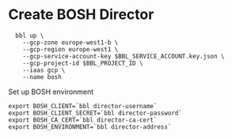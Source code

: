 # Create BOSH Director

```exec
  bbl up \
    --gcp-zone europe-west1-b \
    --gcp-region europe-west1 \
    --gcp-service-account-key $BBL_SERVICE_ACCOUNT.key.json \
    --gcp-project-id $BBL_PROJECT_ID \
    --iaas gcp \
    --name bosh
```

Set up BOSH environment

```exec
export BOSH_CLIENT=`bbl director-username`
export BOSH_CLIENT_SECRET=`bbl director-password`
export BOSH_CA_CERT=`bbl director-ca-cert`
export BOSH_ENVIRONMENT=`bbl director-address`
```
